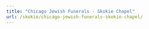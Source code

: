 ```yaml
---
title: "Chicago Jewish Funerals - Skokie Chapel"
url: /skokie/chicago-jewish-funerals-skokie-chapel/
---
```

